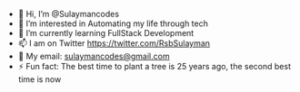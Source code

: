 - 👋 Hi, I’m @Sulaymancodes
- 👀 I’m interested in Automating my life through tech
- 🌱 I’m currently learning FullStack Development
- 📫 I am on Twitter https://twitter.com/RsbSulayman
- 📧 My email: sulaymancodes@gmail.com
- ⚡ Fun fact: The best time to plant a tree is 25 years ago, the second best time is now

<!---
Sulaymancodes/Sulaymancodes is a ✨ special ✨ repository because its `README.md` (this file) appears on your GitHub profile.
You can click the Preview link to take a look at your changes.
--->
